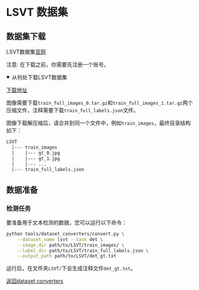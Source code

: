 # LSVT 数据集

## 数据集下载

LSVT数据集[官网](https://rrc.cvc.uab.es/?ch=16)

注意: 在下载之前，你需要先注册一个账号。

<details open markdown>
<summary>从何处下载LSVT数据集</summary>

[下载地址](https://rrc.cvc.uab.es/?ch=16&com=downloads)

图像需要下载`train_full_images_0.tar.gz`和`train_full_images_1.tar.gz`两个压缩文件，注释需要下载`train_full_labels.json`文件。

</details>

图像下载解压缩后，请合并到同一个文件中，例如`train_images`，最终目录结构如下：
```txt
LSVT
  |--- train_images
  |    |--- gt_0.jpg
  |    |--- gt_1.jpg
  |    |--- ...
  |--- train_full_labels.json
```

## 数据准备

### 检测任务

要准备用于文本检测的数据，您可以运行以下命令：

```bash
python tools/dataset_converters/convert.py \
    --dataset_name lsvt --task det \
    --image_dir path/to/LSVT/train_images/ \
    --label_dir path/to/LSVT/train_full_labels.json \
    --output_path path/to/LSVT/det_gt.txt
```

运行后，在文件夹`LSVT/`下会生成注释文件`det_gt.txt`。

[返回dataset converters](converters.md)
